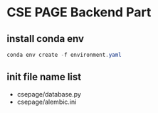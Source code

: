 # CSE PAGE Backend Part

## install conda env

```powershell
conda env create -f environment.yaml
```

## init file name list

- csepage/database.py
- csepage/alembic.ini
